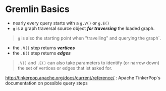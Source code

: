 # Gremlin Basics

- nearly every query starts with a `g.V()` or `g.E()`
- `g` is a graph traversal source object  ***for traversing*** the loaded graph.
> `g` is also the starting point when "travelling" and querying the graph`.
- the `.V()` step returns ***vertices***
- the `.E()` step returns ***edges***
> `.V()` and `.E()` can also take parameters to identify (or narrow down) the set of vertices or edges that ist asked for.

http://tinkerpop.apache.org/docs/current/reference/ : Apache TinkerPop´s documentation on possible query steps
